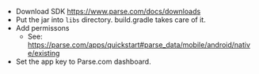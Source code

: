 
 * Download SDK https://www.parse.com/docs/downloads
 * Put the jar into `libs` directory. build.gradle takes care of it.
 * Add permissons
   * See: https://parse.com/apps/quickstart#parse_data/mobile/android/native/existing
 * Set the app key to Parse.com dashboard.